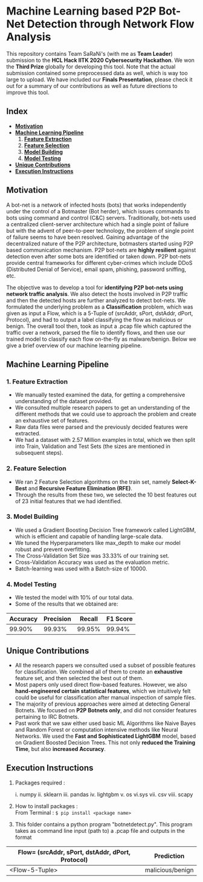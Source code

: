 # Machine Learning based P2P Bot-Net Detection through Network Flow Analysis

This repository contains Team SaRaNi's (with me as **Team Leader**) submission to the **HCL Hack IITK 2020 Cybersecurity Hackathon**. We won the **Third Prize** globally for developing this tool. Note that the actual submission contained some preprocessed data as well, which is way too large to upload. We have included our **Finals Presentation**, please check it out for a summary of our contributions as well as future directions to improve this tool.

## Index
- [**Motivation**](#motivation)
- [**Machine Learning Pipeline**](#machine-learning-pipeline)
    1. [**Feature Extraction**](#1-feature-extraction)
    2. [**Feature Selection**](#2-feature-selection)
    3. [**Model Building**](#3-model-building)
    4. [**Model Testing**](#4-model-testing)
- [**Unique Contributions**](#unique-contributions)
- [**Execution Instructions**](#execution-instructions)

## Motivation

A bot-net is a network of infected hosts (bots) that works independently under the control of a Botmaster (Bot herder), which issues commands to bots using command and control (C&C) servers. Traditionally, bot-nets used a centralized client-server architecture which had a single point of failure but with the advent of peer-to-peer technology, the problem of single point of failure seems to have been resolved. Gaining advantage of the decentralized nature of the P2P architecture, botmasters started using P2P based communication mechanism. P2P bot-nets are **highly resilient** against detection even after some bots are identified or taken down. P2P bot-nets provide central frameworks for different cyber-crimes which include DDoS (Distributed Denial of Service), email spam, phishing, password sniffing, etc.  

The objective was to develop a tool for **identifying P2P bot-nets using network traffic analysis**. We also detect the hosts involved in P2P traffic and then the detected hosts are further analyzed to detect bot-nets. We formulated the underlying problem as a **Classification** problem, which was given as input a Flow, which is a 5-Tuple of (srcAddr, sPort, dstAddr, dPort, Protocol), and had to output a label classifying the flow as malicious or benign. The overall tool then, took as input a .pcap file which captured the traffic over a network, parsed the file to identify flows, and then use our trained model to classify each flow on-the-fly as malware/benign. Below we give a brief overview of our machine learning pipeline.

## Machine Learning Pipeline

### 1. Feature Extraction

- We manually tested examined the data, for getting a comprehensive understanding of the dataset provided.
- We consulted multiple research papers to get an understanding of the different methods that we could use to approach the problem and create an exhaustive set of features.
- Raw data files were parsed and the previously decided features were extracted.
- We had a dataset with 2.57 Million examples in total, which we then split into Train, Validation and Test Sets (the sizes are mentioned in subsequent steps).


### 2. Feature Selection

- We ran 2 Feature Selection algorithms on the train set, namely **Select-K-Best** and **Recursive Feature Elimination (RFE)**.
- Through the results from these two, we selected the 10 best features out of 23 initial features that we had identified.

### 3. Model Building

- We used a Gradient Boosting Decision Tree framework called LightGBM, which is efficient and capable of handling large-scale data.
- We tuned the Hyperparameters like max_depth to make our model robust and prevent overfitting.
- The Cross-Validation Set Size was 33.33% of our training set.
- Cross-Validation Accuracy was used as the evaluation metric.
- Batch-learning was used with a Batch-size of 10000.

### 4. Model Testing

- We tested the model with 10% of our total data.
- Some of the results that we obtained are:  

Accuracy | Precision | Recall | F1 Score
---------|-----------|--------|---------
99.90%   | 99.93%    | 99.95% | 99.94%
	
## Unique Contributions

- All the research papers we consulted used a subset of possible features for classification. We combined all of them to create an **exhaustive** feature set, and then selected the best out of them.
- Most papers only used direct flow-based features. However, we also **hand-engineered certain statistical features**, which we intuitively felt could be useful for classification after manual inspection of sample files.
- The majority of previous approaches were aimed at detecting General Botnets. We focused on **P2P Botnets only**, and did not consider features pertaining to IRC Botnets. 
- Past work that we saw either used basic ML Algorithms like Naive Bayes and Random Forest or computation intensive methods like Neural Networks. We used the **Fast and Sophisticated LightGBM** model, based on Gradient Boosted Decision Trees. This not only **reduced the Training Time**, but also **increased Accuracy**.

## Execution Instructions

1. Packages required :

	i. numpy
	ii. sklearn
	iii. pandas
	iv. lightgbm
	v. os
	vi.sys
	vii. csv
	viii. scapy

2. How to install packages :  
	From Terminal : ```$ pip install <package name>```

3. This folder contains a python program "botnetdetect.py". This program takes as command line input (path to) a .pcap file and outputs in the format  

Flow= (srcAddr, sPort, dstAddr, dPort, Protocol) |	Prediction
------------------------------------------------|------------------
  \<Flow-5-Tuple\>				|	malicious/benign

